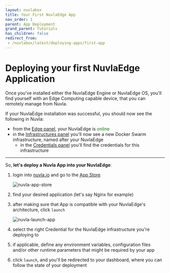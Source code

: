 ```yaml
---
layout: nuvlabox
title: Your First NuvlaEdge App
nav_order: 1
parent: App Deployment
grand_parent: Tutorials
has_children: false
redirect_from:
 - /nuvlabox/latest/deploying-apps/first-app
---
```


# Deploying your first NuvlaEdge Application

Once you've installed either the NuvlaEdge Engine or NuvlaEdge OS, you'll find yourself with an Edge Computing capable device, that you can remotely manage from Nuvla.

If your NuvlaEdge installation was successful, you should now see the following in Nuvla:

 - from the [Edge panel](https://nuvla.io/ui/edge), your NuvlaEdge is <span style="color:green">online</span>
 - in the [Infrastructures panel](https://nuvla.io/ui/infrastructures) you'll now see a new Docker Swarm infrastructure, named after your NuvlaEdge
   - in the [Credentials panel](https://nuvla.io/ui/credentials) you'll find the credentials for this infrastructure

---

So, **let's deploy a Nuvla App into your NuvlaEdge**:

 1. login into [nuvla.io](https://nuvla.io) and go to the [App Store](https://nuvla.io/ui/apps)
 
    ![nuvla-app-store](/assets/img/app-store.png)

 2. find your desired application (let's say Nginx for example)
 3. after making sure that App is compatible with your NuvlaEdge's architecture, click `launch`
  
    ![nuvla-launch-app](/assets/img/launch-app.png)
 
 4. select the right Credential for the NuvlaEdge infrastructure you're deploying to
 5. if applicable, define any environment variables, configuration files and/or other runtime parameters that might be required by your app
 6. click `launch`, and you'll be redirected to your dashboard, where you can follow the state of your deployment 
